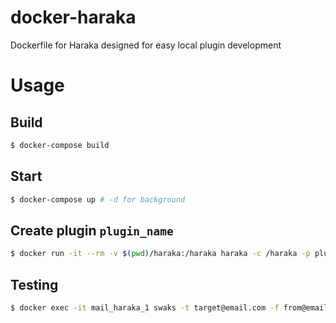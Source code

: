 # docker-haraka
Dockerfile for Haraka designed for easy local plugin development

# Usage

## Build

```bash
$ docker-compose build
```

## Start

```bash
$ docker-compose up # -d for background
```

## Create plugin `plugin_name`
```bash
$ docker run -it --rm -v $(pwd)/haraka:/haraka haraka -c /haraka -p plugin_name
```

## Testing
```bash
$ docker exec -it mail_haraka_1 swaks -t target@email.com -f from@email.com --auth CRAM-MD5 --auth-user youruser --server localhost
```
